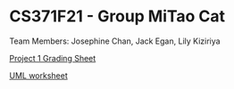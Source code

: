 # CS371F21 - Group MiTao Cat
Team Members: Josephine Chan, Jack Egan, Lily Kiziriya

[Project 1 Grading Sheet](https://docs.google.com/spreadsheets/d/1P9ZbyGhyQOn_io7WefsJtmFetC8iYSihAIE2L1t2ZxU/edit)

[UML worksheet](https://app.creately.com/diagram/qOJOpUSdyhV/edit)
